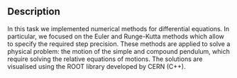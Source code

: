 ## Description

In this task we implemented numerical methods for differential equations. In particular, we focused on the Euler and Runge-Kutta methods which allow to specify the required step precision. These methods are applied to solve a physical problem: the motion of the simple and compound pendulum, which require solving the relative equations of motions. The solutions are visualised using the ROOT library developed by CERN (C++).

